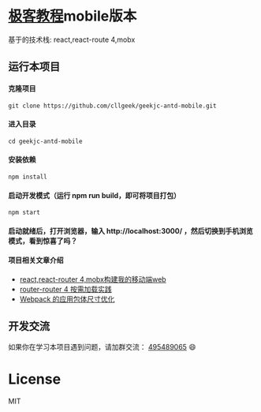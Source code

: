 # [极客教程](https://www.geekjc.com)mobile版本
基于的技术栈: react,react-route 4,mobx

## 运行本项目
#### 克隆项目
    git clone https://github.com/cllgeek/geekjc-antd-mobile.git

#### 进入目录
    cd geekjc-antd-mobile

#### 安装依赖
    npm install

#### 启动开发模式（运行 npm run build，即可将项目打包）
    npm start

#### 启动就绪后，打开浏览器，输入 http://localhost:3000/ ，然后切换到手机浏览模式，看到惊喜了吗？

#### 项目相关文章介绍
* [react,react-router 4,mobx构建我的移动端web](https://www.geekjc.com/post/59db251559f92b5d491592d4)
* [router-router 4 按需加载实践](https://www.geekjc.com/post/5a72f7585bd1340aebd9a630)
* [Webpack 的应用包体尺寸优化](https://www.geekjc.com/post/5a7401e787eae410348f8043)

## 开发交流
如果你在学习本项目遇到问题，请加群交流： [495489065](http://shang.qq.com/wpa/qunwpa?idkey=4e8ab985822977ef7e4c1a63eec78f4d17b1af27d5d71a85d8599691930b676f) :smile:

# License
MIT
